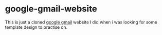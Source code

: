 # google-gmail-website
This is just a cloned [google gmail](https://www.google.com/gmail/about) website I did when i was looking for some template design to practise on.
